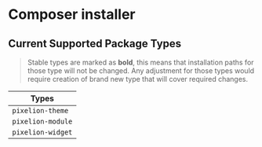 # Composer installer


## Current Supported Package Types

> Stable types are marked as **bold**, this means that installation paths
> for those type will not be changed. Any adjustment for those types would
> require creation of brand new type that will cover required changes.

| Types
| -----
| `pixelion-theme`
| `pixelion-module`
| `pixelion-widget`

